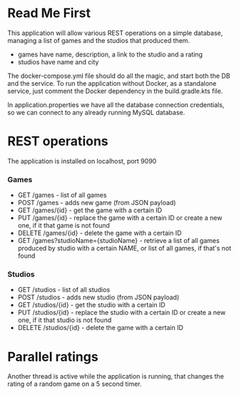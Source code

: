 # Read Me First

This application will allow various REST operations on a simple database, managing a list of games and the studios that produced them.

* games have name, description, a link to the studio and a rating
* studios have name and city

The docker-compose.yml file should do all the magic, and start both the DB and the service.
To run the application without Docker, as a standalone service, just comment the Docker dependency in the build.gradle.kts file.

In application.properties we have all the database connection credentials, so we can connect to any already running MySQL database.

# REST operations
The application is installed on localhost, port 9090

### Games

* GET /games - list of all games
* POST /games - adds new game (from JSON payload)
* GET /games/{id} - get the game with a certain ID
* PUT /games/{id} - replace the game with a certain ID or create a new one, if it that game is not found
* DELETE /games/{id} - delete the game with a certain ID
* GET /games?studioName={studioName} - retrieve a list of all games produced by studio with a certain NAME, or list of all games, if that's not found

### Studios

* GET /studios - list of all studios
* POST /studios - adds new studio (from JSON payload)
* GET /studios/{id} - get the studio with a certain ID
* PUT /studios/{id} - replace the studio with a certain ID or create a new one, if it that studio is not found
* DELETE /studios/{id} - delete the game with a certain ID

# Parallel ratings
Another thread is active while the application is running, that changes the rating of a random game on a 5 second timer.

